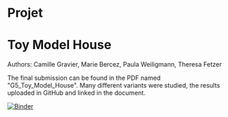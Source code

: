 # Projet
# Toy Model House

Authors: Camille Gravier, Marie Bercez, Paula Weiligmann, Theresa Fetzer

The final submission can be found in the PDF named "G5_Toy_Model_House". Many different variants were studied, the results uploaded in GitHub and linked in the document.


[![Binder](https://mybinder.org/badge_logo.svg)](https://mybinder.org/v2/gh/dm4bem/thermal-model-steady-state-step-response-group-5/HEAD)
